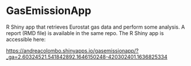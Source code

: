 # GasEmissionApp

R Shiny app that retrieves Eurostat gas data and perform some analysis. A report (RMD file) is available in the same repo.
The R Shiny app is accessible here:

https://andreacolombo.shinyapps.io/gasemissionapp/?_ga=2.60324521.541842892.1646150248-420302401.1636825334
